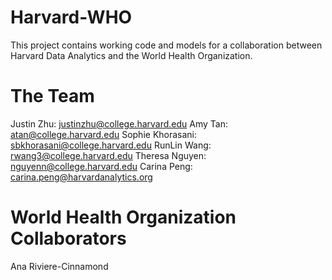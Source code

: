 # Harvard-WHO

This project contains working code and models for a collaboration between Harvard Data Analytics and the World Health Organization.

# The Team
Justin Zhu: justinzhu@college.harvard.edu
Amy Tan: atan@college.harvard.edu
Sophie Khorasani: sbkhorasani@college.harvard.edu
RunLin Wang: rwang3@college.harvard.edu
Theresa Nguyen: nguyenn@college.harvard.edu
Carina Peng: carina.peng@harvardanalytics.org

# World Health Organization Collaborators
Ana Riviere-Cinnamond
